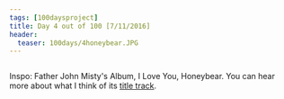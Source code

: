 ```yaml
---
tags: [100daysproject]
title: Day 4 out of 100 [7/11/2016]
header:
  teaser: 100days/4honeybear.JPG
---
```


<img src="{{ site.url }}{{ site.baseurl }}/images/100days/4honeybear.JPG" alt="">


Inspo: Father John Misty's Album, I Love You, Honeybear. You can hear more about what I think of its <a href="http://sceneandheardonline.com/2016/02/25/what-were-listening-to-25th-february/">title track</a>.


